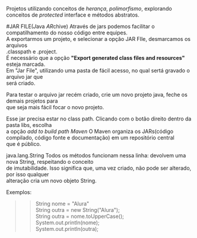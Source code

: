 
Projetos utilizando conceitos de _herança_, _polimorfismo_, explorando conceitos de _protected_ interface e métodos abstratos. 

#JAR FILE(*J*ava *AR*chive)
Através de jars podemos facilitar o compatilhamento do nosso código entre equipes. <br/> 
A exportarmos um projeto, e selecionar a opção JAR FIle, desmarcamos os arquivos <br/> 
.classpath e .project. <br/>
É necessário que a opção **"Export generated class files and resources"** esteja marcada. <br/> 
Em "Jar File", utilizando uma pasta de fácil acesso, no qual sertá gravado o arquivo jar que <br/> 
será criado. <br/> 

Para testar o arquivo jar recém criado, crie um novo projeto java, feche os demais projetos para<br/> 
que seja mais fácil focar o novo projeto. <br/> 

Esse jar precisa estar no class path. Clicando com o botão direito dentro da pasta libs, escolha<br/> 
a opção _add to build path_
_Maven_ 
O Maven organiza os JARs(código compilado, código fonte e documentação) em um repositório central<br/> 
que é público.<br/> 


java.lang.String 
Todos os métodos funcionam nessa linha: devolvem uma nova String, respeitando o conceito <br/> 
de imutabilidade. Isso significa que, uma vez criado, não pode ser alterado, por isso qualquer <br/> 
alteração cria um novo objeto String. 
 
Exemplos: <br/>  

>>String nome = "Alura" <br/> 
>>String outra = new String("Alura"); <br/> 
>>String outra = nome.toUpperCase(); <br/> 
>>System.out.println(nome); <br/> 
>>System.out.println(outra); <br/>  

